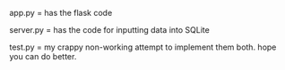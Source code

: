 app.py = has the flask code 

server.py = has the code for inputting data into SQLite


test.py = my crappy non-working attempt to implement them both. hope you can do better.
